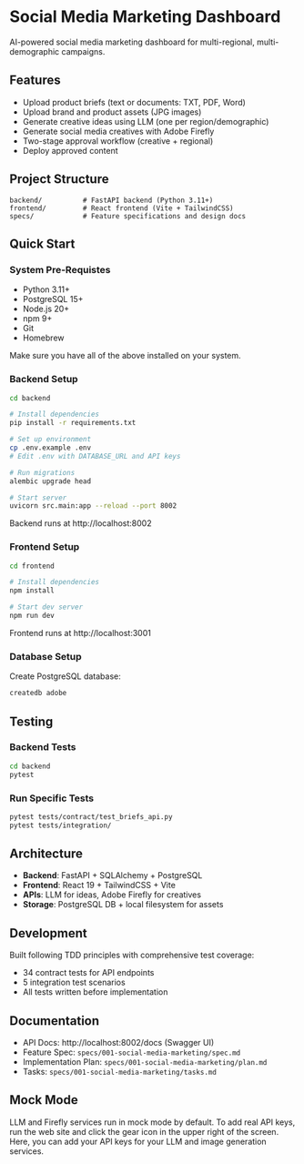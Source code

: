 # Social Media Marketing Dashboard

AI-powered social media marketing dashboard for multi-regional, multi-demographic campaigns.

## Features

- Upload product briefs (text or documents: TXT, PDF, Word)
- Upload brand and product assets (JPG images)
- Generate creative ideas using LLM (one per region/demographic)
- Generate social media creatives with Adobe Firefly
- Two-stage approval workflow (creative + regional)
- Deploy approved content

## Project Structure

```
backend/          # FastAPI backend (Python 3.11+)
frontend/         # React frontend (Vite + TailwindCSS)
specs/            # Feature specifications and design docs
```

## Quick Start

### System Pre-Requistes

- Python 3.11+
- PostgreSQL 15+
- Node.js 20+
- npm 9+
- Git
- Homebrew

Make sure you have all of the above installed on your system.

### Backend Setup

```bash
cd backend

# Install dependencies
pip install -r requirements.txt

# Set up environment
cp .env.example .env
# Edit .env with DATABASE_URL and API keys

# Run migrations
alembic upgrade head

# Start server
uvicorn src.main:app --reload --port 8002
```

Backend runs at http://localhost:8002

### Frontend Setup

```bash
cd frontend

# Install dependencies
npm install

# Start dev server
npm run dev
```

Frontend runs at http://localhost:3001

### Database Setup

Create PostgreSQL database:
```bash
createdb adobe
```

## Testing

### Backend Tests
```bash
cd backend
pytest
```

### Run Specific Tests
```bash
pytest tests/contract/test_briefs_api.py
pytest tests/integration/
```

## Architecture

- **Backend**: FastAPI + SQLAlchemy + PostgreSQL
- **Frontend**: React 19 + TailwindCSS + Vite
- **APIs**: LLM for ideas, Adobe Firefly for creatives
- **Storage**: PostgreSQL DB + local filesystem for assets

## Development

Built following TDD principles with comprehensive test coverage:
- 34 contract tests for API endpoints
- 5 integration test scenarios
- All tests written before implementation

## Documentation

- API Docs: http://localhost:8002/docs (Swagger UI)
- Feature Spec: `specs/001-social-media-marketing/spec.md`
- Implementation Plan: `specs/001-social-media-marketing/plan.md`
- Tasks: `specs/001-social-media-marketing/tasks.md`

## Mock Mode

LLM and Firefly services run in mock mode by default.  To add real API keys, run the web site and click the gear icon in the upper right of the screen.  Here, you can add your API keys for your LLM and image generation services.

